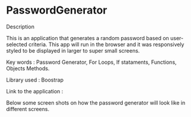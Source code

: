 # PasswordGenerator
Description

This is an application that generates a random password based on user-selected criteria. This app will run in the browser and it was responsively styled to be displayed in larger to super small screens.


Key words : Password Generator, For Loops, If stataments, Functions, Objects Methods.

Library used :
Boostrap

Link to the application :


Below some screen shots on how the password generator will look like in different screens.






